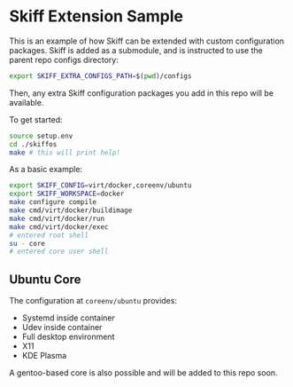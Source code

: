 # Skiff Extension Sample

This is an example of how Skiff can be extended with custom configuration
packages. Skiff is added as a submodule, and is instructed to use the parent
repo configs directory:

```sh
export SKIFF_EXTRA_CONFIGS_PATH=$(pwd)/configs
```

Then, any extra Skiff configuration packages you add in this repo will be available.

To get started:

```sh
source setup.env
cd ./skiffos
make # this will print help!
```

As a basic example:

```sh
export SKIFF_CONFIG=virt/docker,coreenv/ubuntu
export SKIFF_WORKSPACE=docker
make configure compile
make cmd/virt/docker/buildimage
make cmd/virt/docker/run
make cmd/virt/docker/exec
# entered root shell
su - core
# entered core user shell
```

## Ubuntu Core

The configuration at `coreenv/ubuntu` provides:

 - Systemd inside container
 - Udev inside container
 - Full desktop environment
 - X11
 - KDE Plasma

A gentoo-based core is also possible and will be added to this repo soon.
